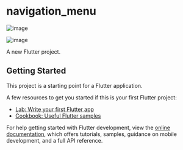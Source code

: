 # navigation_menu

![image](https://github.com/DedeSnrwn13/latihan-navigation-menu-mobile-2/assets/46914100/9d03a201-fc3a-4e84-98e7-e7b63d691d68)

![image](https://github.com/DedeSnrwn13/latihan-navigation-menu-mobile-2/assets/46914100/affdaeae-f040-4097-8692-307443ee5410)

A new Flutter project.

## Getting Started

This project is a starting point for a Flutter application.

A few resources to get you started if this is your first Flutter project:

- [Lab: Write your first Flutter app](https://docs.flutter.dev/get-started/codelab)
- [Cookbook: Useful Flutter samples](https://docs.flutter.dev/cookbook)

For help getting started with Flutter development, view the
[online documentation](https://docs.flutter.dev/), which offers tutorials,
samples, guidance on mobile development, and a full API reference.
